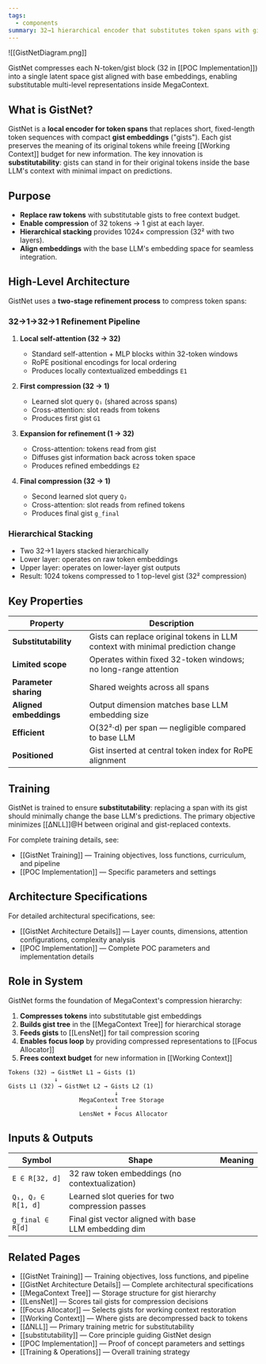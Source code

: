 ```yaml
---
tags:
  - components
summary: 32→1 hierarchical encoder that substitutes token spans with gists compatible with the base LLM.
---
```

![[GistNetDiagram.png]]

GistNet compresses each N-token/gist block (32 in [[POC Implementation]]) into a single latent space gist aligned with base embeddings, enabling substitutable multi-level representations inside MegaContext.

## What is GistNet?

GistNet is a **local encoder for token spans** that replaces short, fixed-length token sequences with compact **gist embeddings** ("gists"). Each gist preserves the meaning of its original tokens while freeing [[Working Context]] budget for new information. The key innovation is **substitutability**: gists can stand in for their original tokens inside the base LLM's context with minimal impact on predictions.

## Purpose

- **Replace raw tokens** with substitutable gists to free context budget.
- **Enable compression** of 32 tokens → 1 gist at each layer.
- **Hierarchical stacking** provides 1024× compression (32² with two layers).
- **Align embeddings** with the base LLM's embedding space for seamless integration.

## High-Level Architecture

GistNet uses a **two-stage refinement process** to compress token spans:

### 32→1→32→1 Refinement Pipeline

1. **Local self-attention (32 → 32)**
   - Standard self-attention + MLP blocks within 32-token windows
   - RoPE positional encodings for local ordering
   - Produces locally contextualized embeddings `E1`

2. **First compression (32 → 1)**
   - Learned slot query `Q₁` (shared across spans)
   - Cross-attention: slot reads from tokens
   - Produces first gist `G1`

3. **Expansion for refinement (1 → 32)**
   - Cross-attention: tokens read from gist
   - Diffuses gist information back across token space
   - Produces refined embeddings `E2`

4. **Final compression (32 → 1)**
   - Second learned slot query `Q₂`
   - Cross-attention: slot reads from refined tokens
   - Produces final gist `g_final`

### Hierarchical Stacking

- Two 32→1 layers stacked hierarchically
- Lower layer: operates on raw token embeddings
- Upper layer: operates on lower-layer gist outputs
- Result: 1024 tokens compressed to 1 top-level gist (32² compression)

## Key Properties

| Property | Description |
|----------|-------------|
| **Substitutability** | Gists can replace original tokens in LLM context with minimal prediction change |
| **Limited scope** | Operates within fixed 32-token windows; no long-range attention |
| **Parameter sharing** | Shared weights across all spans |
| **Aligned embeddings** | Output dimension matches base LLM embedding size |
| **Efficient** | O(32²·d) per span — negligible compared to base LLM |
| **Positioned** | Gist inserted at central token index for RoPE alignment |

## Training

GistNet is trained to ensure **substitutability**: replacing a span with its gist should minimally change the base LLM's predictions. The primary objective minimizes [[ΔNLL]]@H between original and gist-replaced contexts.

For complete training details, see:
- [[GistNet Training]] — Training objectives, loss functions, curriculum, and pipeline
- [[POC Implementation]] — Specific parameters and settings

## Architecture Specifications

For detailed architectural specifications, see:
- [[GistNet Architecture Details]] — Layer counts, dimensions, attention configurations, complexity analysis
- [[POC Implementation]] — Complete POC parameters and implementation details

## Role in System

GistNet forms the foundation of MegaContext's compression hierarchy:

1. **Compresses tokens** into substitutable gist embeddings
2. **Builds gist tree** in the [[MegaContext Tree]] for hierarchical storage
3. **Feeds gists** to [[LensNet]] for tail compression scoring
4. **Enables focus loop** by providing compressed representations to [[Focus Allocator]]
5. **Frees context budget** for new information in [[Working Context]]

```
Tokens (32) → GistNet L1 → Gists (1)
             ↓
Gists L1 (32) → GistNet L2 → Gists L2 (1)
                              ↓
                    MegaContext Tree Storage
                              ↓
                    LensNet + Focus Allocator
```

## Inputs & Outputs

| Symbol | Shape | Meaning |
|--------|-------|---------|
| `E ∈ R[32, d]` | 32 raw token embeddings (no contextualization) |
| `Q₁, Q₂ ∈ R[1, d]` | Learned slot queries for two compression passes |
| `g_final ∈ R[d]` | Final gist vector aligned with base LLM embedding dim |

## Related Pages

- [[GistNet Training]] — Training objectives, loss functions, and pipeline
- [[GistNet Architecture Details]] — Complete architectural specifications
- [[MegaContext Tree]] — Storage structure for gist hierarchy
- [[LensNet]] — Scores tail gists for compression decisions
- [[Focus Allocator]] — Selects gists for working context restoration
- [[Working Context]] — Where gists are decompressed back to tokens
- [[ΔNLL]] — Primary training metric for substitutability
- [[substitutability]] — Core principle guiding GistNet design
- [[POC Implementation]] — Proof of concept parameters and settings
- [[Training & Operations]] — Overall training strategy
